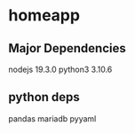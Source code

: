# homeapp

## Major Dependencies
nodejs 19.3.0
python3 3.10.6

## python deps
pandas
mariadb
pyyaml

